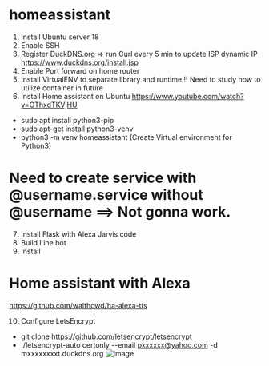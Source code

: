# homeassistant

1) Install Ubuntu server 18
2) Enable SSH
3) Register DuckDNS.org => run Curl every 5 min to update ISP dynamic IP  https://www.duckdns.org/install.jsp
4) Enable Port forward on home router
5) Install VirtualENV to separate library and runtime   !! Need to study how to utilize container in future
6) Install Home assistant on Ubuntu  https://www.youtube.com/watch?v=OThxdTKVjHU
  - sudo apt install python3-pip
  - sudo apt-get install python3-venv
  - python3 -m venv homeassistant   (Create Virtual environment for Python3)
  # Need to create service with @username.service   without @username  ==> Not gonna work.
  
7) Install Flask with Alexa Jarvis code
8) Build Line bot
9) Install  


# Home assistant with Alexa
https://github.com/walthowd/ha-alexa-tts


10) Configure LetsEncrypt 

- git clone https://github.com/letsencrypt/letsencrypt
- ./letsencrypt-auto certonly --email pxxxxxx@yahoo.com -d mxxxxxxxxt.duckdns.org 
![image](https://user-images.githubusercontent.com/16419246/50244308-40949300-0395-11e9-85c2-dc18c787db35.png)

